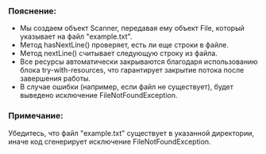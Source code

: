 ### Пояснение:
- Мы создаем объект Scanner, передавая ему объект File, который указывает на файл "example.txt".
- Метод hasNextLine() проверяет, есть ли еще строки в файле.
- Метод nextLine() считывает следующую строку из файла.
- Все ресурсы автоматически закрываются благодаря использованию блока try-with-resources, что гарантирует закрытие потока после завершения работы.
- В случае ошибки (например, если файл не существует), будет выведено исключение FileNotFoundException.
### Примечание:
Убедитесь, что файл "example.txt" существует в указанной директории, иначе код сгенерирует исключение FileNotFoundException.